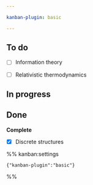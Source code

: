 ```yaml
---

kanban-plugin: basic

---
```


## To do

- [ ] Information theory
- [ ] Relativistic thermodynamics


## In progress



## Done

**Complete**
- [x] Discrete structures




%% kanban:settings
```
{"kanban-plugin":"basic"}
```
%%